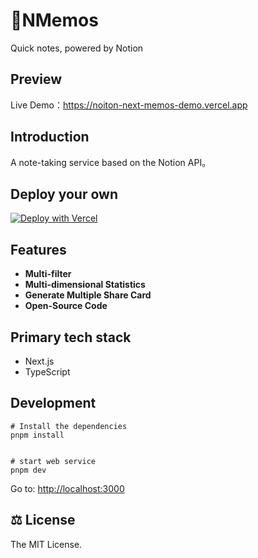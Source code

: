 # **💭NMemos** 
Quick notes, powered by Notion
## Preview

Live Demo：https://noiton-next-memos-demo.vercel.app

## Introduction

A note-taking service based on the Notion API。

## Deploy your own

[![Deploy with Vercel](https://vercel.com/button)](https://vercel.com/new/clone?repository-url=https%3A%2F%2Fgithub.com%2Flxw15337674%2Fnotion-next-memos&env=USERNAME,NOTION_DATABASE_ID,NOTION_TOKEN,NOTION_ACTIVE_USER,NOTION_TOKEN_V2&project-name=noiton-next-memos&repository-name=noiton-next-memos)


## Features

- **Multi-filter**
- **Multi-dimensional Statistics**
- **Generate Multiple Share Card**
- **Open-Source Code**

## Primary tech stack

- Next.js
- TypeScript

## Development

```
# Install the dependencies
pnpm install


# start web service
pnpm dev
```

Go to: [http://localhost:3000](http://localhost:3000/)

## ⚖️ License

The MIT License.

